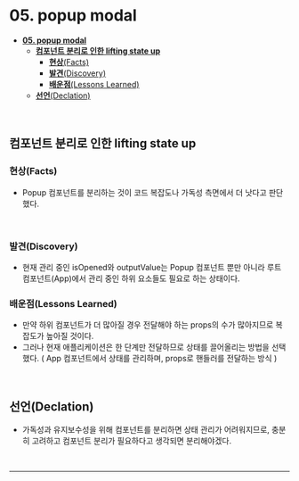 # **05. popup modal**

- [**05. popup modal**](#05-popup-modal)
  - [**컴포넌트 분리로 인한 lifting state up**](#컴포넌트-분리로-인한-lifting-state-up)
    - [**현상**(Facts)](#현상facts)
    - [**발견**(Discovery)](#발견discovery)
    - [**배운점**(Lessons Learned)](#배운점lessons-learned)
  - [**선언**(Declation)](#선언declation)

<br>

## **컴포넌트 분리로 인한 lifting state up**

### **현상**(Facts)

- Popup 컴포넌트를 분리하는 것이 코드 복잡도나 가독성 측면에서 더 낫다고 판단했다.

<br>

### **발견**(Discovery)

- 현재 관리 중인 isOpened와 outputValue는 Popup 컴포넌트 뿐만 아니라 루트 컴포넌트(App)에서 관리 중인 하위 요소들도 필요로 하는 상태이다.
  <br>

### **배운점**(Lessons Learned)

- 만약 하위 컴포넌트가 더 많아질 경우 전달해야 하는 props의 수가 많아지므로 복잡도가 높아질 것이다.
- 그러나 현재 애플리케이션은 한 단계만 전달하므로 상태를 끌어올리는 방법을 선택했다. ( App 컴포넌트에서 상태를 관리하며, props로 핸들러를 전달하는 방식 )

<br>

## **선언**(Declation)

- 가독성과 유지보수성을 위해 컴포넌트를 분리하면 상태 관리가 어려워지므로, 충분히 고려하고 컴포넌트 분리가 필요하다고 생각되면 분리해야겠다.

<br>

---

